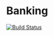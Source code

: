 # Banking
[![Build Status](https://travis-ci.org/agaSemrau/Banking.svg?branch=master)](https://travis-ci.org/agaSemrau/Banking)
